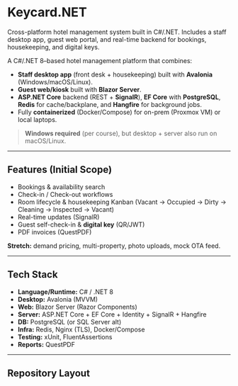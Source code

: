 # Keycard.NET
Cross-platform hotel management system built in C#/.NET. Includes a staff desktop app, guest web portal, and real-time backend for bookings, housekeeping, and digital keys.

A C#/.NET 8–based hotel management platform that combines:
- **Staff desktop app** (front desk + housekeeping) built with **Avalonia** (Windows/macOS/Linux).
- **Guest web/kiosk** built with **Blazor Server**.
- **ASP.NET Core** backend (REST + **SignalR**), **EF Core** with **PostgreSQL**, **Redis** for cache/backplane, and **Hangfire** for background jobs.
- Fully **containerized** (Docker/Compose) for on-prem (Proxmox VM) or local laptops.

> **Windows required** (per course), but desktop + server also run on macOS/Linux.

---

## Features (Initial Scope)
- Bookings & availability search
- Check-in / Check-out workflows
- Room lifecycle & housekeeping Kanban (Vacant → Occupied → Dirty → Cleaning → Inspected → Vacant)
- Real-time updates (SignalR)
- Guest self-check-in & **digital key** (QR/JWT)
- PDF invoices (QuestPDF)

**Stretch:** demand pricing, multi-property, photo uploads, mock OTA feed.

---

## Tech Stack
- **Language/Runtime:** C# / .NET 8
- **Desktop:** Avalonia (MVVM)
- **Web:** Blazor Server (Razor Components)
- **Server:** ASP.NET Core + EF Core + Identity + SignalR + Hangfire
- **DB:** PostgreSQL (or SQL Server alt)
- **Infra:** Redis, Nginx (TLS), Docker/Compose
- **Testing:** xUnit, FluentAssertions
- **Reports:** QuestPDF

---

## Repository Layout
